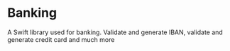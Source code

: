 # Banking
A Swift library used for banking. Validate and generate IBAN, validate and generate credit card and much more
